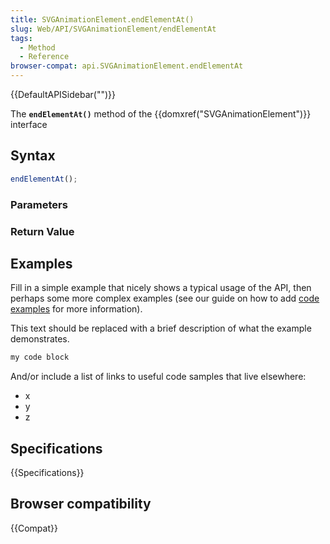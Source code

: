 ```yaml
---
title: SVGAnimationElement.endElementAt()
slug: Web/API/SVGAnimationElement/endElementAt
tags:
  - Method
  - Reference
browser-compat: api.SVGAnimationElement.endElementAt
---
```

{{DefaultAPISidebar("")}}

The **`endElementAt()`** method of the {{domxref("SVGAnimationElement")}} interface 

## Syntax

```js
endElementAt();
```

### Parameters



### Return Value



## Examples

Fill in a simple example that nicely shows a typical usage of the API, then perhaps some more complex examples (see our guide on how to add [code examples](/en-US/docs/MDN/Contribute/Structures/Code_examples) for more information).

This text should be replaced with a brief description of what the example demonstrates.

```js
my code block
```

And/or include a list of links to useful code samples that live elsewhere:

*   x
*   y
*   z

## Specifications

{{Specifications}}

## Browser compatibility

{{Compat}}

